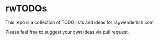# rwTODOs

This repo is a collection of TODO lists and ideas for raywenderlich.com

Please feel free to suggest your own ideas via pull request.


